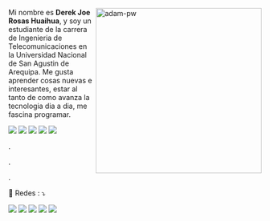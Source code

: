 <p><img align="right" src="https://github.com/Adam-pw/Adam-pw/blob/main/animation_500_kxa883sd.gif" width="330" heigth="330" alt="adam-pw" /></p>

<p align="left"> 
  Mi nombre es <b>Derek Joe Rosas Huaihua</b>, y soy un estudiante de la carrera de Ingenieria de Telecomunicaciones en la Universidad Nacional de San Agustin de Arequipa. Me gusta aprender cosas nuevas e interesantes, estar al tanto de como avanza la tecnologia dia a dia, me fascina programar.
</p>

<p align="left">
<img src="https://img.shields.io/badge/-C%23-brown?style=flat-square&logo=c-sharp&logoColor=green">
<img src="https://img.shields.io/badge/C++-blue.svg?style=flat&logo=c%2B%2B">
<img src="https://img.shields.io/badge/Python-brown?style=flat-square&logo=python&logoColor=blue">
<img src="http://img.shields.io/badge/-blue?style=flat-square&logo=c&logoColor=white">
<img src="https://img.shields.io/badge/Java-brown?style=flat-square&logo=Java&logoColor=blue">
</p>

<p>.</p>
<p>.</p>
<p>.</p>

<p align="left">
  💌 Redes : ⤵️
</p>

<p align="left">
  <a href="https://mail.google.com/mail/u/0/#inbox?compose=GTvVlcRwRrqHbGcRJxGDhsgJHQhGjfPMMQqfPWtWhCslkwRCgphTSxTSVmwnzdcTPJNSrWqchbhZB" alt="Gmail">
  <img src="https://img.shields.io/badge/-Gmail-FF0000?style=flat-square&labelColor=FF0000&logo=gmail&logoColor=white&link=LINK-DO-SEU-EMAIL" /></a>

  <a href="https://www.linkedin.com/in/derek-joe-rosas-huaihua-701930244/" alt="Linkedin">
  <img src="https://img.shields.io/badge/-Linkedin-0e76a8?style=flat-square&logo=Linkedin&logoColor=white&link=LINK-DO-SEU-LINKEDIN" /></a>

  <a href="https://web.whatsapp.com/send?phone=51_925092895" alt="WhatsApp">
  <img src="https://img.shields.io/badge/-WhatsApp-25d366?style=flat-square&labelColor=25d366&logo=whatsapp&logoColor=white&link=API-DO-SEU-WHATSAPP"/></a>

  <a href="https://www.facebook.com/DeronchasAnd" alt="Facebook">
  <img src="https://img.shields.io/badge/-Facebook-3b5998?style=flat-square&labelColor=3b5998&logo=facebook&logoColor=white&link=LINK-DO-SEU-FACEBOOK"/></a>

  <a href="https://www.instagram.com/der_rh17/" alt="Instagram">
  <img src="https://img.shields.io/badge/-Instagram-DF0174?style=flat-square&labelColor=DF0174&logo=instagram&logoColor=white&link=LINK-DO-SEU-INSTAGRAM"/></a>
</p>  


